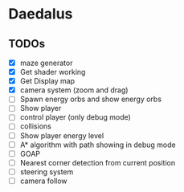 # Daedalus

## TODOs

- [x] maze generator
- [x] Get shader working
- [x] Get Display map
- [x] camera system (zoom and drag)
- [ ] Spawn energy orbs and show energy orbs
- [ ] Show player
- [ ] control player (only debug mode)
- [ ] collisions
- [ ] Show player energy level
- [ ] A\* algorithm with path showing in debug mode
- [ ] GOAP
- [ ] Nearest corner detection from current position
- [ ] steering system
- [ ] camera follow
